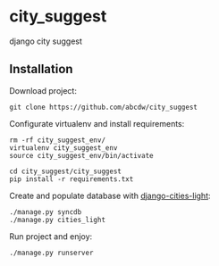 city_suggest
============

django city suggest

Installation
------------
Download project:

    git clone https://github.com/abcdw/city_suggest

Configurate virtualenv and install requirements:

    rm -rf city_suggest_env/
    virtualenv city_suggest_env
    source city_suggest_env/bin/activate

    cd city_suggest/city_suggest
    pip install -r requirements.txt

Create and populate database with [django-cities-light](https://github.com/yourlabs/django-cities-light):

    ./manage.py syncdb
    ./manage.py cities_light

Run project and enjoy:

    ./manage.py runserver
